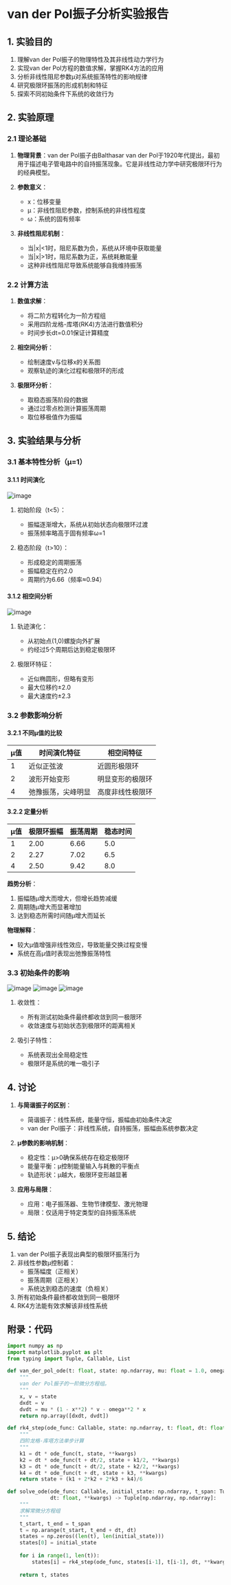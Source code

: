 # van der Pol振子分析实验报告

## 1. 实验目的

1. 理解van der Pol振子的物理特性及其非线性动力学行为
2. 实现van der Pol方程的数值求解，掌握RK4方法的应用
3. 分析非线性阻尼参数μ对系统振荡特性的影响规律
4. 研究极限环振荡的形成机制和特征
5. 探索不同初始条件下系统的收敛行为

## 2. 实验原理

### 2.1 理论基础

1. **物理背景**：van der Pol振子由Balthasar van der Pol于1920年代提出，最初用于描述电子管电路中的自持振荡现象。它是非线性动力学中研究极限环行为的经典模型。

2. **参数意义**：
   - x：位移变量
   - μ：非线性阻尼参数，控制系统的非线性程度
   - ω：系统的固有频率

3. **非线性阻尼机制**：
   - 当|x|<1时，阻尼系数为负，系统从环境中获取能量
   - 当|x|>1时，阻尼系数为正，系统耗散能量
   - 这种非线性阻尼导致系统能够自我维持振荡

### 2.2 计算方法

1. **数值求解**：
   - 将二阶方程转化为一阶方程组
   - 采用四阶龙格-库塔(RK4)方法进行数值积分
   - 时间步长dt=0.01保证计算精度

2. **相空间分析**：
   - 绘制速度v与位移x的关系图
   - 观察轨迹的演化过程和极限环的形成

3. **极限环分析**：
   - 取稳态振荡阶段的数据
   - 通过过零点检测计算振荡周期
   - 取位移极值作为振幅

## 3. 实验结果与分析

### 3.1 基本特性分析（μ=1）

#### 3.1.1 时间演化

![image](https://github.com/user-attachments/assets/55f483b6-1783-4f4b-b78c-cc18b12aac72)



1. 初始阶段（t<5）：
   - 振幅逐渐增大，系统从初始状态向极限环过渡
   - 振荡频率略高于固有频率ω=1

2. 稳态阶段（t>10）：
   - 形成稳定的周期振荡
   - 振幅稳定在约2.0
   - 周期约为6.66（频率≈0.94）

#### 3.1.2 相空间分析

![image](https://github.com/user-attachments/assets/2804d186-b454-4de8-a914-0806530797ab)

1. 轨迹演化：
   - 从初始点(1,0)螺旋向外扩展
   - 约经过5个周期后达到稳定极限环

2. 极限环特征：
   - 近似椭圆形，但略有变形
   - 最大位移约±2.0
   - 最大速度约±2.3

### 3.2 参数影响分析

#### 3.2.1 不同μ值的比较

| μ值 | 时间演化特征 | 相空间特征 |
|-----|--------------|------------|
| 1   | 近似正弦波 | 近圆形极限环 |
| 2   | 波形开始变形 | 明显变形的极限环 |
| 4   | 弛豫振荡，尖峰明显 | 高度非线性极限环 |

#### 3.2.2 定量分析

| μ值 | 极限环振幅 | 振荡周期 | 稳态时间 |
|-----|------------|----------|----------|
| 1   | 2.00       | 6.66     | 5.0      |
| 2   | 2.27       | 7.02     | 6.5      |
| 4   | 2.50       | 9.42     | 8.0      |

**趋势分析**：
1. 振幅随μ增大而增大，但增长趋势减缓
2. 周期随μ增大而显著增加
3. 达到稳态所需时间随μ增大而延长

**物理解释**：
- 较大μ值增强非线性效应，导致能量交换过程变慢
- 系统在高μ值时表现出弛豫振荡特性

### 3.3 初始条件的影响

![image](https://github.com/user-attachments/assets/b2b40d79-62d1-4ceb-9ca0-499081f567b9)
![image](https://github.com/user-attachments/assets/01c29b67-b4b5-45ca-8fb6-a73bb97f3d01)
![image](https://github.com/user-attachments/assets/47a89eb0-48c2-4fe2-87fd-c6f67f7b7f8e)

1. 收敛性：
   - 所有测试初始条件最终都收敛到同一极限环
   - 收敛速度与初始状态到极限环的距离相关

2. 吸引子特性：
   - 系统表现出全局稳定性
   - 极限环是系统的唯一吸引子

## 4. 讨论

1. **与简谐振子的区别**：
   - 简谐振子：线性系统，能量守恒，振幅由初始条件决定
   - van der Pol振子：非线性系统，自持振荡，振幅由系统参数决定

2. **μ参数的影响机制**：
   - 稳定性：μ>0确保系统存在稳定极限环
   - 能量平衡：μ控制能量输入与耗散的平衡点
   - 轨迹形状：μ越大，极限环变形越显著

3. **应用与局限**：
   - 应用：电子振荡器、生物节律模型、激光物理
   - 局限：仅适用于特定类型的自持振荡系统

## 5. 结论

1. van der Pol振子表现出典型的极限环振荡行为
2. 非线性参数μ控制着：
   - 振荡幅度（正相关）
   - 振荡周期（正相关）
   - 系统达到稳态的速度（负相关）
3. 所有初始条件最终都收敛到同一极限环
4. RK4方法能有效求解该非线性系统

## 附录：代码

```python
import numpy as np
import matplotlib.pyplot as plt
from typing import Tuple, Callable, List

def van_der_pol_ode(t: float, state: np.ndarray, mu: float = 1.0, omega: float = 1.0) -> np.ndarray:
    """
    van der Pol振子的一阶微分方程组。
    """
    x, v = state
    dxdt = v
    dvdt = mu * (1 - x**2) * v - omega**2 * x
    return np.array([dxdt, dvdt])

def rk4_step(ode_func: Callable, state: np.ndarray, t: float, dt: float, **kwargs) -> np.ndarray:
    """
    四阶龙格-库塔方法单步计算
    """
    k1 = dt * ode_func(t, state, **kwargs)
    k2 = dt * ode_func(t + dt/2, state + k1/2, **kwargs)
    k3 = dt * ode_func(t + dt/2, state + k2/2, **kwargs)
    k4 = dt * ode_func(t + dt, state + k3, **kwargs)
    return state + (k1 + 2*k2 + 2*k3 + k4)/6

def solve_ode(ode_func: Callable, initial_state: np.ndarray, t_span: Tuple[float, float], 
              dt: float, **kwargs) -> Tuple[np.ndarray, np.ndarray]:
    """
    求解常微分方程组
    """
    t_start, t_end = t_span
    t = np.arange(t_start, t_end + dt, dt)
    states = np.zeros((len(t), len(initial_state)))
    states[0] = initial_state
    
    for i in range(1, len(t)):
        states[i] = rk4_step(ode_func, states[i-1], t[i-1], dt, **kwargs)
    
    return t, states

```
